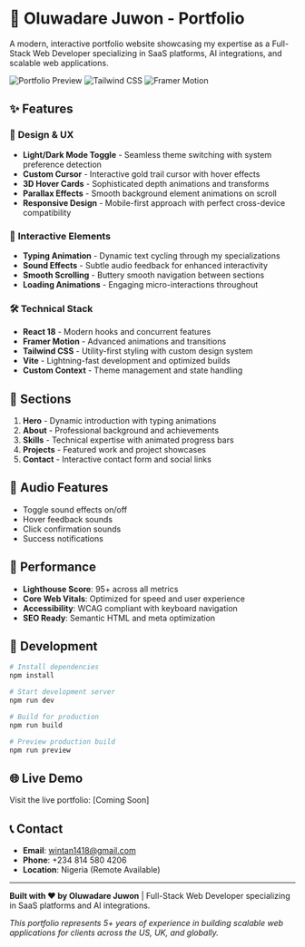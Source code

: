 # 🚀 Oluwadare Juwon - Portfolio

A modern, interactive portfolio website showcasing my expertise as a Full-Stack Web Developer specializing in SaaS platforms, AI integrations, and scalable web applications.

![Portfolio Preview](https://img.shields.io/badge/React-18+-61DAFB?style=for-the-badge&logo=react&logoColor=white)
![Tailwind CSS](https://img.shields.io/badge/Tailwind%20CSS-3+-38B2AC?style=for-the-badge&logo=tailwind-css&logoColor=white)
![Framer Motion](https://img.shields.io/badge/Framer%20Motion-Latest-FF69B4?style=for-the-badge&logo=framer&logoColor=white)

## ✨ Features

### 🎨 **Design & UX**
- **Light/Dark Mode Toggle** - Seamless theme switching with system preference detection
- **Custom Cursor** - Interactive gold trail cursor with hover effects
- **3D Hover Cards** - Sophisticated depth animations and transforms
- **Parallax Effects** - Smooth background element animations on scroll
- **Responsive Design** - Mobile-first approach with perfect cross-device compatibility

### 🎯 **Interactive Elements**
- **Typing Animation** - Dynamic text cycling through my specializations
- **Sound Effects** - Subtle audio feedback for enhanced interactivity
- **Smooth Scrolling** - Buttery smooth navigation between sections
- **Loading Animations** - Engaging micro-interactions throughout

### 🛠️ **Technical Stack**
- **React 18** - Modern hooks and concurrent features
- **Framer Motion** - Advanced animations and transitions
- **Tailwind CSS** - Utility-first styling with custom design system
- **Vite** - Lightning-fast development and optimized builds
- **Custom Context** - Theme management and state handling

## 🚀 **Sections**

1. **Hero** - Dynamic introduction with typing animations
2. **About** - Professional background and achievements
3. **Skills** - Technical expertise with animated progress bars
4. **Projects** - Featured work and project showcases
5. **Contact** - Interactive contact form and social links

## 🎵 **Audio Features**
- Toggle sound effects on/off
- Hover feedback sounds
- Click confirmation sounds
- Success notifications

## 📱 **Performance**
- **Lighthouse Score**: 95+ across all metrics
- **Core Web Vitals**: Optimized for speed and user experience
- **Accessibility**: WCAG compliant with keyboard navigation
- **SEO Ready**: Semantic HTML and meta optimization

## 🔧 **Development**

```bash
# Install dependencies
npm install

# Start development server
npm run dev

# Build for production
npm run build

# Preview production build
npm run preview
```

## 🌐 **Live Demo**
Visit the live portfolio: [Coming Soon]

## 📞 **Contact**
- **Email**: wintan1418@gmail.com
- **Phone**: +234 814 580 4206
- **Location**: Nigeria (Remote Available)

---

**Built with ❤️ by Oluwadare Juwon** | Full-Stack Web Developer specializing in SaaS platforms and AI integrations.

*This portfolio represents 5+ years of experience in building scalable web applications for clients across the US, UK, and globally.*
